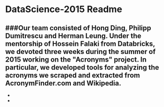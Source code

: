 # DataScience-2015 Readme
###Our team consisted of Hong Ding, Philipp Dumitrescu and Herman Leung. Under the mentorship of Hossein Falaki from Databricks, we devoted three weeks during the summer of 2015 working on the "Acronyms" project. In particular, we developed tools for analyzing the acronyms we scraped and extracted from AcronymFinder.com and Wikipedia.   
-
-
-
